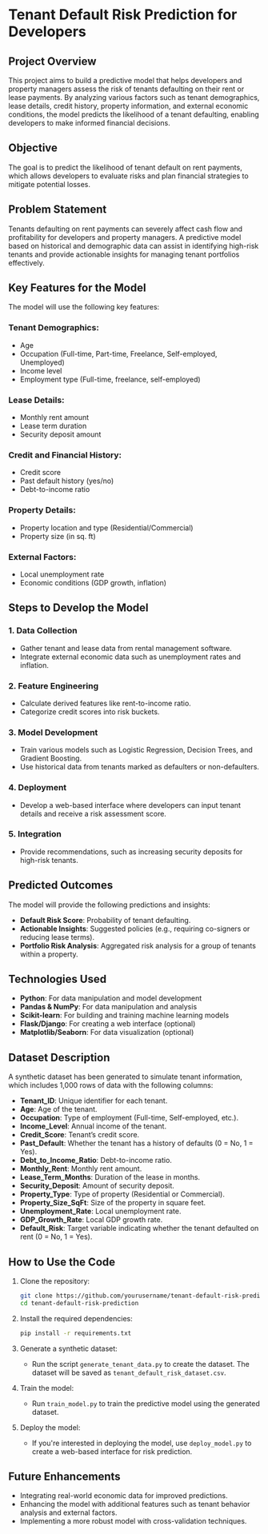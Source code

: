 # Tenant Default Risk Prediction for Developers

## Project Overview

This project aims to build a predictive model that helps developers and property managers assess the risk of tenants defaulting on their rent or lease payments. By analyzing various factors such as tenant demographics, lease details, credit history, property information, and external economic conditions, the model predicts the likelihood of a tenant defaulting, enabling developers to make informed financial decisions.

## Objective

The goal is to predict the likelihood of tenant default on rent payments, which allows developers to evaluate risks and plan financial strategies to mitigate potential losses.

## Problem Statement

Tenants defaulting on rent payments can severely affect cash flow and profitability for developers and property managers. A predictive model based on historical and demographic data can assist in identifying high-risk tenants and provide actionable insights for managing tenant portfolios effectively.

## Key Features for the Model

The model will use the following key features:

### Tenant Demographics:
- Age
- Occupation (Full-time, Part-time, Freelance, Self-employed, Unemployed)
- Income level
- Employment type (Full-time, freelance, self-employed)

### Lease Details:
- Monthly rent amount
- Lease term duration
- Security deposit amount

### Credit and Financial History:
- Credit score
- Past default history (yes/no)
- Debt-to-income ratio

### Property Details:
- Property location and type (Residential/Commercial)
- Property size (in sq. ft)

### External Factors:
- Local unemployment rate
- Economic conditions (GDP growth, inflation)

## Steps to Develop the Model

### 1. Data Collection
- Gather tenant and lease data from rental management software.
- Integrate external economic data such as unemployment rates and inflation.

### 2. Feature Engineering
- Calculate derived features like rent-to-income ratio.
- Categorize credit scores into risk buckets.

### 3. Model Development
- Train various models such as Logistic Regression, Decision Trees, and Gradient Boosting.
- Use historical data from tenants marked as defaulters or non-defaulters.

### 4. Deployment
- Develop a web-based interface where developers can input tenant details and receive a risk assessment score.

### 5. Integration
- Provide recommendations, such as increasing security deposits for high-risk tenants.

## Predicted Outcomes

The model will provide the following predictions and insights:

- **Default Risk Score**: Probability of tenant defaulting.
- **Actionable Insights**: Suggested policies (e.g., requiring co-signers or reducing lease terms).
- **Portfolio Risk Analysis**: Aggregated risk analysis for a group of tenants within a property.

## Technologies Used

- **Python**: For data manipulation and model development
- **Pandas & NumPy**: For data manipulation and analysis
- **Scikit-learn**: For building and training machine learning models
- **Flask/Django**: For creating a web interface (optional)
- **Matplotlib/Seaborn**: For data visualization (optional)

## Dataset Description

A synthetic dataset has been generated to simulate tenant information, which includes 1,000 rows of data with the following columns:

- **Tenant_ID**: Unique identifier for each tenant.
- **Age**: Age of the tenant.
- **Occupation**: Type of employment (Full-time, Self-employed, etc.).
- **Income_Level**: Annual income of the tenant.
- **Credit_Score**: Tenant’s credit score.
- **Past_Default**: Whether the tenant has a history of defaults (0 = No, 1 = Yes).
- **Debt_to_Income_Ratio**: Debt-to-income ratio.
- **Monthly_Rent**: Monthly rent amount.
- **Lease_Term_Months**: Duration of the lease in months.
- **Security_Deposit**: Amount of security deposit.
- **Property_Type**: Type of property (Residential or Commercial).
- **Property_Size_SqFt**: Size of the property in square feet.
- **Unemployment_Rate**: Local unemployment rate.
- **GDP_Growth_Rate**: Local GDP growth rate.
- **Default_Risk**: Target variable indicating whether the tenant defaulted on rent (0 = No, 1 = Yes).

## How to Use the Code

1. Clone the repository:
    ```bash
    git clone https://github.com/yourusername/tenant-default-risk-prediction.git
    cd tenant-default-risk-prediction
    ```

2. Install the required dependencies:
    ```bash
    pip install -r requirements.txt
    ```

3. Generate a synthetic dataset:
    - Run the script `generate_tenant_data.py` to create the dataset. The dataset will be saved as `tenant_default_risk_dataset.csv`.

4. Train the model:
    - Run `train_model.py` to train the predictive model using the generated dataset.

5. Deploy the model:
    - If you're interested in deploying the model, use `deploy_model.py` to create a web-based interface for risk prediction.

## Future Enhancements

- Integrating real-world economic data for improved predictions.
- Enhancing the model with additional features such as tenant behavior analysis and external factors.
- Implementing a more robust model with cross-validation techniques.


